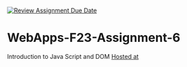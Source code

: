 [![Review Assignment Due Date](https://classroom.github.com/assets/deadline-readme-button-24ddc0f5d75046c5622901739e7c5dd533143b0c8e959d652212380cedb1ea36.svg)](https://classroom.github.com/a/b9NC0g7h)
# WebApps-F23-Assignment-6
Introduction to Java Script and DOM
<a href="https://44-563-webapps-f23.github.io/44563-webapps-f23-assignment6-Divya-Sarvepalli/">Hosted at</a>
